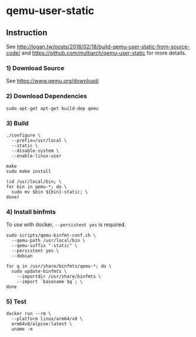 # qemu-user-static

## Instruction

See http://logan.tw/posts/2018/02/18/build-qemu-user-static-from-source-code/
and https://github.com/multiarch/qemu-user-static for more details.

### 1) Download Source

See https://www.qemu.org/download/

### 2) Download Dependencies

```shell
sudo apt-get apt-get build-dep qemu
```

### 3) Build

```shell
./configure \
  --prefix=/usr/local \
  --static \
  --disable-system \
  --enable-linux-user

make
sudo make install

(cd /usr/local/bin; \
for bin in qemu-*; do \
  sudo mv $bin ${bin}-static; \
done)
```

### 4) Install binfmts

To use with docker, ```--persistent yes``` is required.

```shell
sudo scripts/qemu-binfmt-conf.sh \
  --qemu-path /usr/local/bin \
  --qemu-suffix "-static" \
  --persistent yes \
  --debian

for q in /usr/share/binfmts/qemu-*; do \
  sudo update-binfmts \
    --importdir /usr/share/binfmts \
    --import `basename $q`; \
done
```

### 5) Test

```shell
docker run --rm \
  --platform linux/arm64/v8 \
  arm64v8/alpine:latest \
  uname -m
```
